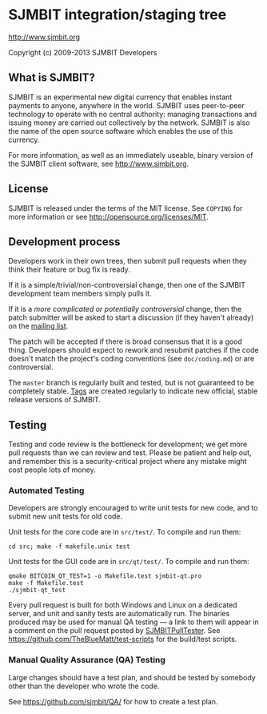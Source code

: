 SJMBIT integration/staging tree
================================

http://www.sjmbit.org

Copyright (c) 2009-2013 SJMBIT Developers

What is SJMBIT?
----------------

SJMBIT is an experimental new digital currency that enables instant payments to
anyone, anywhere in the world. SJMBIT uses peer-to-peer technology to operate
with no central authority: managing transactions and issuing money are carried
out collectively by the network. SJMBIT is also the name of the open source
software which enables the use of this currency.

For more information, as well as an immediately useable, binary version of
the SJMBIT client software, see http://www.sjmbit.org.

License
-------

SJMBIT is released under the terms of the MIT license. See `COPYING` for more
information or see http://opensource.org/licenses/MIT.

Development process
-------------------

Developers work in their own trees, then submit pull requests when they think
their feature or bug fix is ready.

If it is a simple/trivial/non-controversial change, then one of the SJMBIT
development team members simply pulls it.

If it is a *more complicated or potentially controversial* change, then the patch
submitter will be asked to start a discussion (if they haven't already) on the
[mailing list](http://sourceforge.net/mailarchive/forum.php?forum_name=sjmbit-development).

The patch will be accepted if there is broad consensus that it is a good thing.
Developers should expect to rework and resubmit patches if the code doesn't
match the project's coding conventions (see `doc/coding.md`) or are
controversial.

The `master` branch is regularly built and tested, but is not guaranteed to be
completely stable. [Tags](https://github.com/sjmbit/sjmbit/tags) are created
regularly to indicate new official, stable release versions of SJMBIT.

Testing
-------

Testing and code review is the bottleneck for development; we get more pull
requests than we can review and test. Please be patient and help out, and
remember this is a security-critical project where any mistake might cost people
lots of money.

### Automated Testing

Developers are strongly encouraged to write unit tests for new code, and to
submit new unit tests for old code.

Unit tests for the core code are in `src/test/`. To compile and run them:

    cd src; make -f makefile.unix test

Unit tests for the GUI code are in `src/qt/test/`. To compile and run them:

    qmake BITCOIN_QT_TEST=1 -o Makefile.test sjmbit-qt.pro
    make -f Makefile.test
    ./sjmbit-qt_test

Every pull request is built for both Windows and Linux on a dedicated server,
and unit and sanity tests are automatically run. The binaries produced may be
used for manual QA testing — a link to them will appear in a comment on the
pull request posted by [SJMBITPullTester](https://github.com/SJMBITPullTester). See https://github.com/TheBlueMatt/test-scripts
for the build/test scripts.

### Manual Quality Assurance (QA) Testing

Large changes should have a test plan, and should be tested by somebody other
than the developer who wrote the code.

See https://github.com/sjmbit/QA/ for how to create a test plan.
